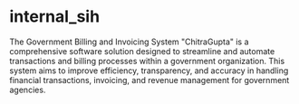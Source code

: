 # internal_sih

The Government Billing and Invoicing System "ChitraGupta" is a comprehensive software solution designed to streamline and automate transactions and billing processes within a government organization. This system aims to improve efficiency, transparency, and accuracy in handling financial transactions, invoicing, and revenue management for government agencies.
